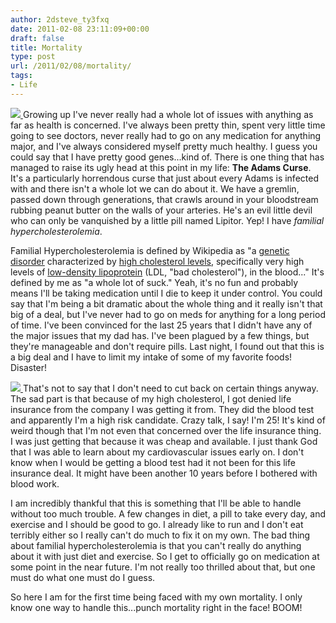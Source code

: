 ```yaml
---
author: 2dsteve_ty3fxq
date: 2011-02-08 23:11:09+00:00
draft: false
title: Mortality
type: post
url: /2011/02/08/mortality/
tags:
- Life
---
```


[![](http://www.bitsandbinary.com/wp-content/uploads/2011/02/voodoo-150x150.jpg)
](http://www.bitsandbinary.com/wp-content/uploads/2011/02/voodoo.jpg)Growing up I've never really had a whole lot of issues with anything as far as health is concerned. I've always been pretty thin, spent very little time going to see doctors, never really had to go on any medication for anything major, and I've always considered myself pretty much healthy. I guess you could say that I have pretty good genes...kind of. There is one thing that has managed to raise its ugly head at this point in my life: **The Adams Curse**. It's a particularly horrendous curse that just about every Adams is infected with and there isn't a whole lot we can do about it. We have a gremlin, passed down through generations, that crawls around in your bloodstream rubbing peanut butter on the walls of your arteries. He's an evil little devil who can only be vanquished by a little pill named Lipitor. Yep! I have _familial hypercholesterolemia_.

Familial Hypercholesterolemia is defined by Wikipedia as "a [genetic disorder](http://en.wikipedia.org/wiki/Genetic_disorder) characterized by [high cholesterol levels](http://en.wikipedia.org/wiki/Hypercholesterolemia), specifically very high levels of [low-density lipoprotein](http://en.wikipedia.org/wiki/Low-density_lipoprotein) (LDL, "bad cholesterol"), in the blood..." It's defined by me as "a whole lot of suck." Yeah, it's no fun and probably means I'll be taking medication until I die to keep it under control. You could say that I'm being a bit dramatic about the whole thing and it really isn't that big of a deal, but I've never had to go on meds for anything for a long period of time. I've been convinced for the last 25 years that I didn't have any of the major issues that my dad has. I've been plagued by a few things, but they're manageable and don't require pills. Last night, I found out that this is a big deal and I have to limit my intake of some of my favorite foods! Disaster!

[![](http://www.bitsandbinary.com/wp-content/uploads/2011/02/heart-150x150.gif)
](http://www.bitsandbinary.com/wp-content/uploads/2011/02/heart.gif)That's not to say that I don't need to cut back on certain things anyway. The sad part is that because of my high cholesterol, I got denied life insurance from the company I was getting it from. They did the blood test and apparently I'm a high risk candidate. Crazy talk, I say! I'm 25! It's kind of weird though that I'm not even that concerned over the life insurance thing. I was just getting that because it was cheap and available. I just thank God that I was able to learn about my cardiovascular issues early on. I don't know when I would be getting a blood test had it not been for this life insurance deal. It might have been another 10 years before I bothered with blood work.

I am incredibly thankful that this is something that I'll be able to handle without too much trouble. A few changes in diet, a pill to take every day, and exercise and I should be good to go. I already like to run and I don't eat terribly either so I really can't do much to fix it on my own. The bad thing about familial hypercholesterolemia is that you can't really do anything about it with just diet and exercise. So I get to officially go on medication at some point in the near future. I'm not really too thrilled about that, but one must do what one must do I guess.

So here I am for the first time being faced with my own mortality. I only know one way to handle this...punch mortality right in the face! BOOM!
